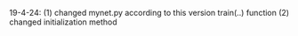 19-4-24:
(1) changed mynet.py according to this version train(..) function
(2) changed initialization method
